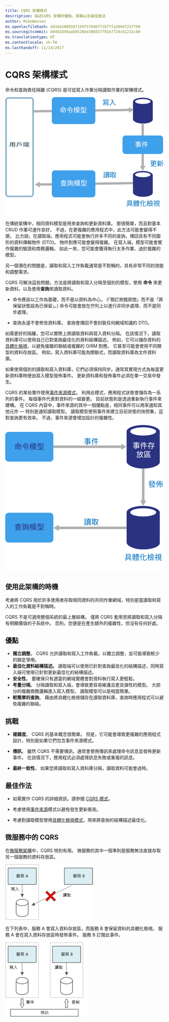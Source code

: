 ```yaml
---
title: CQRS 架構樣式
description: 描述CQRS 架構的優點、挑戰以及最佳做法
author: MikeWasson
ms.openlocfilehash: dd3da5886587159f57646ff1bfffa2094725f798
ms.sourcegitcommit: b0482d49aab0526be386837702e7724c61232c60
ms.translationtype: HT
ms.contentlocale: zh-TW
ms.lasthandoff: 11/14/2017
---
```

# <a name="cqrs-architecture-style"></a>CQRS 架構樣式

命令和查詢責任隔離 (CQRS) 是可從寫入作業分隔讀取作業的架構樣式。 

![](./images/cqrs-logical.svg)

在傳統架構中，相同資料模型是用來查詢和更新資料庫。 那很簡單，而且對基本 CRUD 作業可運作良好。 不過，在更複雜的應用程式中，此方法可能會變得不便。 比方說，在讀取端，應用程式可能會執行許多不同的查詢，傳回具有不同圖形的資料傳輸物件 (DTO)。 物件對應可能會變得複雜。 在寫入端，模型可能會實作複雜的驗證和商務邏輯。 如此一來，您可能會獲得執行太多作業、過於複雜的模型。

另一個潛在的問題是，讀取和寫入工作負載通常是不對稱的，具有非常不同的效能和調整需求。 

CQRS 可解決這些問題，方法是將讀取和寫入分隔至個別的模型，使用  **命令**  來更新資料，以及使用**查詢**來讀取資料。

- 命令應該以工作為基礎，而不是以資料為中心。 (「預訂旅館房間」而不是「將保留狀態設為已保留」。) 命令可能會放在佇列上以進行非同步處理，而不是同步處理。

- 查詢永遠不會修改資料庫。 查詢會傳回不會封裝任何網域知識的 DTO。

如需更好的隔離，您可以實際上將讀取資料與寫入資料分隔。 在該情況下，讀取資料庫可以使用自己已對查詢最佳化的資料結構描述。 例如，它可以儲存資料的[具體化檢視][materialized-view]，以避免複雜的聯結或複雜的 O/RM 對應。 它甚至可能會使用不同類型的資料存放區。 例如，寫入資料庫可能為關聯式，而讀取資料庫為文件資料庫。

如果使用個別的讀取和寫入資料庫，它們必須保持同步。通常其實現方式為每當更新資料庫時便由寫入模型發佈事件。 更新資料庫和發佈事件必須在單一交易中發生。 

CQRS 的某些實作使用[事件來源模式][event-sourcing]。 利用此模式，應用程式狀態會儲存為一系列的事件。 每個事件代表對資料的一組變更。 目前狀態則是透過重新執行事件來建構。 在 CQRS 內容中，事件來源的其中一個優點是，相同事件可以用來通知其他元件 &mdash; 特別是通知讀取模型。 讀取模型使用事件來建立目前狀態的快照集，這對查詢更有效率。 不過，事件來源會增加設計的複雜性。

![](./images/cqrs-events.svg)

## <a name="when-to-use-this-architecture"></a>使用此架構的時機

考慮將 CQRS 用於許多使用者存取相同資料的共同作業網域，特別是當讀取和寫入的工作負載是不對稱時。

CQRS 不是可適用整個系統的最上層結構。 僅將 CQRS 套用至將讀取和寫入分隔有明顯價值的子系統中。 否則，您便是在產生額外的複雜性，但沒有任何好處。

## <a name="benefits"></a>優點

- **獨立調整**。 CQRS 允許讀取和寫入工作負載，以獨立調整，並可能導致較少的鎖定爭用。
- **最佳化資料結構描述。**  讀取端可以使用已針對查詢最佳化的結構描述，同時寫入端可使用已針對更新最佳化的結構描述。  
- **安全性**。 要確保只有適當的網域實體會對資料執行寫入更輕鬆。
- **考量分隔**。 分隔讀取和寫入端，會導致更容易維護且更具彈性的模型。 大部分的複雜商務邏輯進入寫入模型。 讀取模型可以是相當簡單。
- **較簡單的查詢**。 藉由將具體化檢視儲存在讀取資料庫，查詢時應用程式可以避免複雜的聯結。

## <a name="challenges"></a>挑戰

- **複雜度**。 CQRS 的基本概念很簡單。 但是，它可能會導致更複雜的應用程式設計，特別是如果它們包含事件來源模式。

- **傳訊**。 雖然 CQRS 不需要傳訊，通常會使用傳訊來處理命令訊息並發佈更新事件。 在該情況下，應用程式必須處理訊息失敗或重複的訊息。 

- **最終一致性**。 如果您將讀取和寫入資料庫分隔，讀取資料可能會過時。 

## <a name="best-practices"></a>最佳作法

- 如需實作 CQRS 的詳細資訊，請參閱 [CQRS 模式][cqrs-pattern]。

- 考慮使用[事件來源][event-sourcing]模式以避免發生更新衝突。

- 考慮對讀取模型使用[具體化檢視模式][materialized-view]，用來將查詢的結構描述最佳化。

## <a name="cqrs-in-microservices"></a>微服務中的 CQRS

在[微服務架構][microservices]中，CQRS 特別有用。 微服務的其中一個準則是服務無法直接存取另一個服務的資料存放區。

![](./images/cqrs-microservices-wrong.png)

在下列表中，服務 A 會寫入資料存放區，而服務 B 會保留資料的具體化檢視。 服務 A 會在寫入資料存放區時發佈事件。 服務 B 訂閱此事件。

![](./images/cqrs-microservices-right.png)


<!-- links -->

[cqrs-pattern]: ../../patterns/cqrs.md
[event-sourcing]: ../../patterns/event-sourcing.md
[materialized-view]: ../../patterns/materialized-view.md
[microservices]: ./microservices.md
